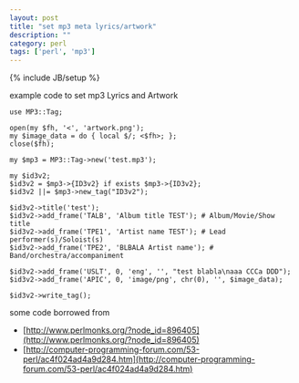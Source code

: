 ```yaml
---
layout: post
title: "set mp3 meta lyrics/artwork"
description: ""
category: perl
tags: ['perl', 'mp3']
---
```

{% include JB/setup %}

example code to set mp3 Lyrics and Artwork

	use MP3::Tag;

	open(my $fh, '<', 'artwork.png');
	my $image_data = do { local $/; <$fh>; };
	close($fh);

	my $mp3 = MP3::Tag->new('test.mp3');

	my $id3v2;
	$id3v2 = $mp3->{ID3v2} if exists $mp3->{ID3v2};
	$id3v2 ||= $mp3->new_tag("ID3v2");

	$id3v2->title('test');
	$id3v2->add_frame('TALB', 'Album title TEST'); # Album/Movie/Show title
	$id3v2->add_frame('TPE1', 'Artist name TEST'); # Lead performer(s)/Soloist(s)
	$id3v2->add_frame('TPE2', 'BLBALA Artist name'); # Band/orchestra/accompaniment

	$id3v2->add_frame('USLT', 0, 'eng', '', "test blabla\naaa CCCa DDD");
	$id3v2->add_frame('APIC', 0, 'image/png', chr(0), '', $image_data);

	$id3v2->write_tag();

some code borrowed from

 * [http://www.perlmonks.org/?node_id=896405](http://www.perlmonks.org/?node_id=896405)
 * [http://computer-programming-forum.com/53-perl/ac4f024ad4a9d284.htm](http://computer-programming-forum.com/53-perl/ac4f024ad4a9d284.htm)